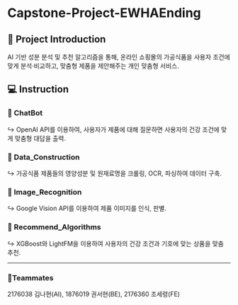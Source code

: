 # Capstone-Project-EWHAEnding

## 📌 Project Introduction
AI 기반 성분 분석 및 추천 알고리즘을 통해, 온라인 쇼핑몰의 가공식품을 사용자 조건에 맞게 분석·비교하고, 맞춤형 제품을 제안해주는 개인 맞춤형 서비스.

## 💻 Instruction
### 📂 ChatBot
↪︎ OpenAI API를 이용하여, 사용자가 제품에 대해 질문하면 사용자의 건강 조건에 맞게 맞춤형 대답을 출력.
### 📂 Data_Construction
↪︎ 가공식품 제품들의 영양성분 및 원재료명을 크롤링, OCR, 파싱하여 데이터 구축.
### 📂 Image_Recognition
↪︎ Google Vision API를 이용하여 제품 이미지를 인식, 판별.
### 📂 Recommend_Algorithms
↪︎ XGBoost와 LightFM을 이용하여 사용자의 건강 조건과 기호에 맞는 상품을 맞춤 추천.  

---
### 💚Teammates
2176038 김나현(AI), 1876019 권서현(BE), 2176360 조세령(FE)
